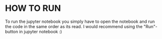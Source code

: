# HOW TO RUN
To run the jupyter notebook you simply have to open the notebook and run the code in the same order as its read. I would recommend using the "Run"-button in jupyter notebook :)
